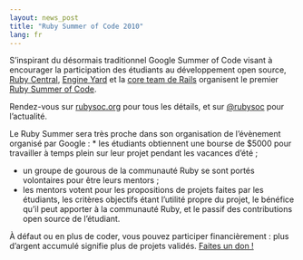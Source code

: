 ```yaml
---
layout: news_post
title: "Ruby Summer of Code 2010"
lang: fr
---
```


S’inspirant du désormais traditionnel Google Summer of Code visant à
encourager la participation des étudiants au développement open source,
[Ruby Central][1], [Engine Yard][2] et la [core team de Rails][3]
organisent le premier [Ruby Summer of Code][4].

Rendez-vous sur [rubysoc.org][4] pour tous les détails, et sur
[@rubysoc][5] pour l’actualité.

 Le Ruby Summer sera très proche dans son organisation de l’évènement organisé par Google : * les étudiants obtiennent une bourse de $5000 pour travailler à temps
  plein sur leur projet pendant les vacances d’été ;
* un groupe de gourous de la communauté Ruby se sont portés volontaires
  pour être leurs mentors ;
* les mentors votent pour les propositions de projets faites par les
  étudiants, les critères objectifs étant l’utilité propre du projet, le
  bénéfice qu’il peut apporter à la communauté Ruby, et le passif des
  contributions open source de l’étudiant.

À défaut ou en plus de coder, vous pouvez participer financièrement :
plus d’argent accumulé signifie plus de projets validés. [Faites un don
!][4]



[1]: http://rubycentral.org/ 
[2]: http://www.engineyard.com/blog/2010/ruby-summer-of-code-is-here/ 
[3]: http://weblog.rubyonrails.org/2010/3/24/ruby-summer-of-code 
[4]: http://rubysoc.org/ 
[5]: http://twitter.com/rubysoc 

